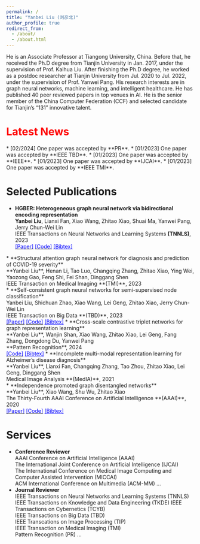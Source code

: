 ```yaml
---
permalink: /
title: "Yanbei Liu (刘彦北)"
author_profile: true
redirect_from: 
  - /about/
  - /about.html
---
```


He is an Associate Professor at Tiangong University, China. Before that, he received the Ph.D degree from Tianjin University in Jan. 2017, under the supervision of Prof. Kaihua Liu. After finishing the Ph.D degree, he worked as a postdoc researcher at Tianjin University from Jul. 2020 to Jul. 2022, under the supervision of Prof. Yanwei Pang. His research interests are in graph neural networks, machine learning, and intelligent healthcare. He has published 40 peer reviewed papers in top venues in AI. He is the senior member of the China Computer Federation (CCF) and selected candidate for Tianjin’s “131” innovative talent.  

<h1 style="color: #FF0000;">Latest News</h1>
* [02/2024] One paper was accepted by **PR**.
* [01/2023] One paper was accepted by **IEEE TBD**.
* [01/2023] One paper was accepted by **IEEE**. 
* [01/2023] One paper was accepted by **IJCAI**.
* [01/2023] One paper was accepted by **IEEE TMI**.  


Selected Publications
======
* **HGBER: Heterogeneous graph neural network via bidirectional encoding representation** <br>
**Yanbei Liu**, Lianxi Fan, Xiao Wang, Zhitao Xiao, Shuai Ma, Yanwei Pang, Jerry Chun-Wei Lin <br>
IEEE Transactions on Neural Networks and Learning Systems **(TNNLS)**, 2023 <br>
<a href="files/HGBER_Heterogeneous_Graph_Neural_Network_With_Bidirectional_Encoding_Representation.pdf"><font color="BLUE" >[Paper]</font></a>
<a href="https://github.com/yanbeiliu/AEMVC"><font color="BLUE" >[Code]</font></a>
<a href="#" onclick="toggleContent(); return false;" style="color: blue;">[Bibtex]</a>
<div id="liu2023hgber" style="display:none;">
  @article{liu2023hgber,<br>
    title={HGBER: Heterogeneous graph neural network with bidirectional encoding representation},<br>
    author={Liu, Yanbei and Fan, Lianxi and Wang, Xiao and Xiao, Zhitao and Ma, Shuai and Pang, Yanwei and Lin, Jerry Chun-Wei},<br>
    journal={IEEE Transactions on Neural Networks and Learning Systems},<br>
    year={2023},<br>
    publisher={IEEE}<br>
}
</div>
<script>
function toggleContent() {
  var content = document.getElementById('liu2023hgber');
  if (content.style.display === 'none') {
    content.style.display = 'block';
  } else {
    content.style.display = 'none';
  }
}
</script>
* **Structural attention graph neural network for diagnosis and prediction of COVID-19 severity** <br>
**Yanbei Liu**, Henan Li, Tao Luo, Changqing Zhang, Zhitao Xiao, Ying Wei, Yaozong Gao, Feng Shi, Fei Shan, Dinggang Shen <br>
IEEE Transaction on Medical Imaging **(TMI)**, 2023 <br>
* **Self-consistent graph neural networks for semi-supervised node classification** <br>
Yanbei Liu, Shichuan Zhao, Xiao Wang, Lei Geng, Zhitao Xiao, Jerry Chun-Wei Lin <br>
IEEE Transaction on Big Data **(TBD)**, 2023 <br>
<a href="files/Self-Consistent_Graph_Neural_Networks_for_Semi-Supervised_Node_Classification.pdf"><font color="BLUE" >[Paper]</font></a>
<a href="https://github.com/yanbeiliu/SCGNN"><font color="BLUE" >[Code]</font></a>
<a href="#" onclick="toggleContent(); return false;" style="color: blue;">[Bibtex]</a>
<div id="liu2023self" style="display:none;">
  @article{liu2023self,
    title={Self-Consistent Graph Neural Networks for Semi-Supervised Node Classification},<br>
    author={Liu, Yanbei and Zhao, Shichuan and Wang, Xiao and Geng, Lei and Xiao, Zhitao and Lin, Jerry Chun-Wei},<br>
    journal={IEEE Transactions on Big Data},<br>
    volume={9},<br>
    number={4},<br>
    pages={1186--1197},<br>
    year={2023},<br>
    publisher={IEEE}<br>
}
</div>
<script>
function toggleContent() {
  var content = document.getElementById('liu2023self');
  if (content.style.display === 'none') {
    content.style.display = 'block';
  } else {
    content.style.display = 'none';
  }
}
</script>
* **Cross-scale contrastive triplet networks for graph representation learning** <br>
**Yanbei Liu**, Wanjin Shan, Xiao Wang, Zhitao Xiao, Lei Geng, Fang Zhang, Dongdong Du, Yanwei Pang <br>
**Pattern Recognition**, 2024 <br>
<a href="https://github.com/yanbeiliu/CCTN"><font color="BLUE" >[Code]</font></a>
<a href="#" onclick="toggleContent(); return false;" style="color: blue;">[Bibtex]</a>
<div id="liu2024cross" style="display:none;">
  @article{liu2024cross,<br>
    title={Cross-scale contrastive triplet networks for graph representation learning},<br>
    author={Liu, Yanbei and Shan, Wanjin and Wang, Xiao and Xiao, Zhitao and Geng, Lei and Zhang, Fang and Du, Dongdong and Pang, Yanwei},<br>
    journal={Pattern Recognition},<br>
    volume={145},<br>
    pages={109907},<br>
    year={2024},<br>
    publisher={Elsevier}<br>
}
</div>
<script>
function toggleContent() {
  var content = document.getElementById('liu2024cross');
  if (content.style.display === 'none') {
    content.style.display = 'block';
  } else {
    content.style.display = 'none';
  }
}
</script>
* **Incomplete multi-modal representation learning for Alzheimer’s disease diagnosis** <br>
**Yanbei Liu**, Lianxi Fan, Changqing Zhang, Tao Zhou, Zhitao Xiao, Lei Geng, Dinggang Shen <br>
Medical Image Analysis **(MedIA)**, 2021 <br>
* **Independence promoted graph disentangled networks** <br>
**Yanbei Liu**, Xiao Wang, Shu Wu, Zhitao Xiao <br>
The Thirty-Fourth AAAI Conference on Artificial Intelligence **(AAAI)**, 2020 <br>
<a href="files/Independence promoted graph disentangled networks.pdf"><font color="BLUE" >[Paper]</font></a>
<a href="https://github.com/yanbeiliu/IPGDN"><font color="BLUE" >[Code]</font></a>
<a href="#" onclick="toggleContent(); return false;" style="color: blue;">[Bibtex]</a>
<div id="liu2020independence" style="display:none;">
 @inproceedings{liu2020independence,<br>
    title={Independence promoted graph disentangled networks},<br>
    author={Liu, Yanbei and Wang, Xiao and Wu, Shu and Xiao, Zhitao},<br>
    booktitle={Proceedings of the AAAI Conference on Artificial Intelligence},<br>
    volume={34},<br>
    number={04},<br>
    pages={4916--4923},<br>
    year={2020}<br>
}
</div>
<script>
function toggleContent() {
  var content = document.getElementById('liu2020independence');
  if (content.style.display === 'none') {
    content.style.display = 'block';
  } else {
    content.style.display = 'none';
  }
}
</script>

Services
======
* **Conference Reviewer** <br>
AAAI Conference on Artificial Intelligence (AAAI)  
The International Joint Conference on Artificial Intelligence (IJCAI)  
The International Conference on Medical Image Computing and Computer Assisted Intervention (MICCAI)  
ACM International Conference on Multimedia (ACM-MM) ...
* **Journal Reviewer** <br>
IEEE Transactions on Neural Networks and Learning Systems (TNNLS)  
IEEE Transactions on Knowledge and Data Engineering (TKDE) 
IEEE Transactions on Cybernetics (TCYB)  
IEEE Transactions on Big Data (TBD)  
IEEE Transcations on Image Processing (TIP)  
IEEE Transaction on Medical Imaging (TMI)  
Pattern Recognition (PR) ...
